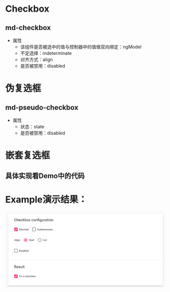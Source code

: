 # Checkbox
## md-checkbox
* 属性
	* 该组件是否被选中的值与控制器中的值做双向绑定：ngModel
	* 不定选择：indeterminate
	* 对齐方式：align
	* 是否被禁用：disabled

# 伪复选框
## md-pseudo-checkbox
* 属性
	* 状态：state
	* 是否被禁用：disabled

# 嵌套复选框
## 具体实现看Demo中的代码

# Example演示结果：
![Example](checkbox_example.png)